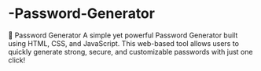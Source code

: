 # -Password-Generator
🔐 Password Generator A simple yet powerful Password Generator built using HTML, CSS, and JavaScript. This web-based tool allows users to quickly generate strong, secure, and customizable passwords with just one click!
